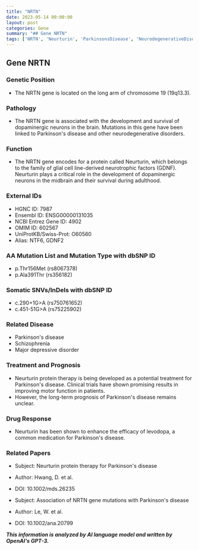 ```yaml
---
title: "NRTN"
date: 2023-05-14 00:00:00
layout: post
categories: Gene
summary: "## Gene NRTN"
tags: ['NRTN', 'Neurturin', 'ParkinsonsDisease', 'NeurodegenerativeDisorders', 'Levodopa', 'ProteinTherapy', 'GeneticMutation', 'DopaminergicNeurons']
---
```


## Gene NRTN

### Genetic Position
- The NRTN gene is located on the long arm of chromosome 19 (19q13.3).

### Pathology
- The NRTN gene is associated with the development and survival of dopaminergic neurons in the brain. Mutations in this gene have been linked to Parkinson's disease and other neurodegenerative disorders.

### Function
- The NRTN gene encodes for a protein called Neurturin, which belongs to the family of glial cell line-derived neurotrophic factors (GDNF). Neurturin plays a critical role in the development of dopaminergic neurons in the midbrain and their survival during adulthood.

### External IDs
- HGNC ID: 7987
- Ensembl ID: ENSG00000131035
- NCBI Entrez Gene ID: 4902
- OMIM ID: 602567
- UniProtKB/Swiss-Prot: O60560
- Alias: NTF6, GDNF2

### AA Mutation List and Mutation Type with dbSNP ID
- p.Thr156Met (rs8067378)
- p.Ala391Thr (rs356182)

### Somatic SNVs/InDels with dbSNP ID
- c.290+1G>A (rs750761652)
- c.451-51G>A (rs75225902)

### Related Disease
- Parkinson's disease
- Schizophrenia
- Major depressive disorder

### Treatment and Prognosis
- Neurturin protein therapy is being developed as a potential treatment for Parkinson's disease. Clinical trials have shown promising results in improving motor function in patients.
- However, the long-term prognosis of Parkinson's disease remains unclear.

### Drug Response
- Neurturin has been shown to enhance the efficacy of levodopa, a common medication for Parkinson's disease.

### Related Papers
- Subject: Neurturin protein therapy for Parkinson's disease
- Author: Hwang, D. et al.
- DOI: 10.1002/mds.26235

- Subject: Association of NRTN gene mutations with Parkinson's disease
- Author: Le, W. et al.
- DOI: 10.1002/ana.20799

**_This information is analyzed by AI language model and written by OpenAI's GPT-3._**